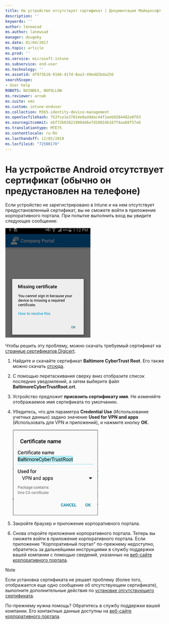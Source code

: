 ```yaml
---
title: На устройстве отсутствует сертификат | Документация Майкрософт
description: ''
keywords: ''
author: lenewsad
ms.author: lanewsad
manager: dougeby
ms.date: 01/04/2017
ms.topic: article
ms.prod: ''
ms.service: microsoft-intune
ms.subservice: end-user
ms.technology: ''
ms.assetid: df973b18-9166-417d-8aa3-49edd2bda256
searchScope:
- User help
ROBOTS: NOINDEX, NOFOLLOW
ms.reviewer: arnab
ms.suite: ems
ms.custom: intune-enduser
ms.collection: M365-identity-device-management
ms.openlocfilehash: 753fce1e37014e0ad4dac44f1eeb9284482e8f83
ms.sourcegitcommit: ebf72b038219904d6e7d20024b107f4aa68f57e6
ms.translationtype: MTE75
ms.contentlocale: ru-RU
ms.lasthandoff: 12/05/2019
ms.locfileid: "72500170"
---
```

# <a name="your-android-device-is-missing-a-certificate-that-usually-comes-installed-on-your-phone"></a>На устройстве Android отсутствует сертификат (обычно он предустановлен на телефоне)

Если устройство не зарегистрировано в Intune и на нем отсутствует предустановленный сертификат, вы не сможете войти в приложение корпоративного портала. При попытке выполнить вход вы увидите следующее сообщение:

![screenshot-error-message-about-missing-certificate](./media/andr-cert_install-1-cert_missing.png)

Чтобы решить эту проблему, можно скачать требуемый сертификат на [странице сертификатов Digicert](https://www.digicert.com/digicert-root-certificates.htm).

1. Найдите и скачайте сертификат __Baltimore CyberTrust Root__. Его также можно скачать [отсюда](https://www.digicert.com/CACerts/BaltimoreCyberTrustRoot.crt).

2. С помощью перетаскивания сверху вниз отобразите список последних уведомлений, а затем выберите файл **BaltimoreCyberTrustRoot.crt**.

3. Устройство предложит **присвоить сертификату имя**. Не изменяйте отображаемое имя сертификата по умолчанию.

4. Убедитесь, что для параметра **Credential Use** (Использование учетных данных) задано значение **Used for VPN and apps** (Использовать для VPN и приложений), и нажмите кнопку **ОК**.

    ![screenshot-certificate-name-dialog-showing-baltimore-certificate-name](./media/andr-cert_install-2-add_cert_name.png)

5. Закройте браузер и приложение корпоративного портала.

6. Снова откройте приложение корпоративного портала. Теперь вы сможете войти в приложение корпоративного портала. Если приложение "Корпоративный портал" по-прежнему недоступно, обратитесь за дальнейшими инструкциями в службу поддержки вашей компании с помощью сведений, указанных на [веб-сайте корпоративного портала](https://go.microsoft.com/fwlink/?linkid=2010980).

>[!NOTE]
> Если установка сертификата не решает проблему (более того, отображается еще одно сообщение об отсутствующем сертификате), выполните дополнительные действия по [установке отсутствующего сертификата](your-device-is-missing-an-IT-required-certificate-android.md).

По-прежнему нужна помощь? Обратитесь в службу поддержки вашей компании. Его контактные данные доступны на [веб-сайте корпоративного портала](https://go.microsoft.com/fwlink/?linkid=2010980).
